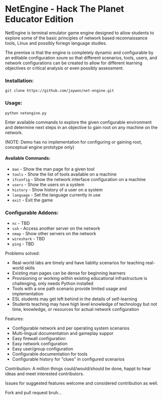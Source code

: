 # NetEngine - Hack The Planet Educator Edition

NetEngine is terminal emulator game engine designed to allow students to explore some of the basic principles of network based reconnaissance tools, Linux and possibly foriegn language studies.

The premise is that the engine is completely dynamic and configurable by an editable configuration soure so that different scenarios, tools, users, and network configurations can be created to allow for different learning objectives or critical analysis or even possibly assessment.

### Installation:
`git clone https://github.com/jaywon/net-engine.git`

### Usage:
`python netengine.py`

Enter available commands to explore the given configurable environment and determine next steps in an objective to gain root on any machine on the network.

(NOTE: Demo has no implementation for configuring or gaining root, conceptual engine prototype only)

#### Available Commands:
- `man` - Show the man page for a given tool
- `tools` - Show the list of tools available on a machine
- `ifconfig` - Show the network interface configuration on a machine
- `users` - Show the users on a system
- `history` - Show history of a user on a system
- `language` - Set the language currently in use
- `exit` - Exit the game

### Configurable Addons:
- `nc` - TBD
- `ssh` - Access another server on the network
- `nmap` - Show other servers on the network
- `wireshark` - TBD
- `ping` - TBD

Problems solved:
- Real-world labs are timely and have liablity scenarios for teaching real-world skills
- Existing man pages can be dense for beginning learners
- Provisioning or working within existing educational infrastructure is challenging, only needs Python installed
- Tools with a one path scenario provide limited usage and implementation
- ESL students may get left behind in the details of self-learning
- Students teaching may have high level knowledge of technology but not time, knowledge, or resources for actual network configuration

Features:
- Configurable network and per operating system scenarios
- Multi-lingual documentation and gameplay suppor
- Easy firewall configuration
- Easy network configuration
- Easy user/group configuration
- Configurable documentation for tools
- Configurable history for "clues" in configured scenarios

Contribution:
A million things could/would/should be done, happt to hear ideas and meet interested contributors.

Issues for suggested features welcome and considered contribution as well.

Fork and pull request bruh...
